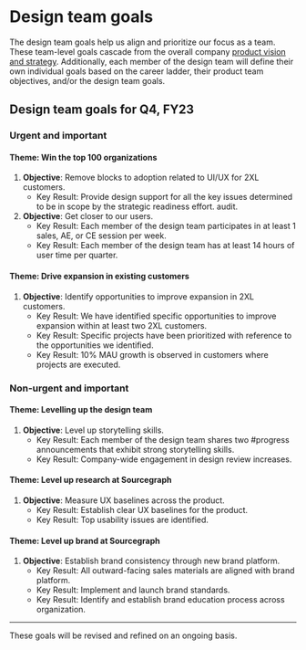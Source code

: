 # Design team goals

The design team goals help us align and prioritize our focus as a team. These team-level goals cascade from the overall company [product vision and
strategy](../../index.md#product-vision-and-strategy). Additionally, each member of the design team
will define their own individual goals based on the career ladder, their product team objectives, and/or the design team goals.

## Design team goals for Q4, FY23

### Urgent and important

#### Theme: Win the top 100 organizations

1. **Objective**: Remove blocks to adoption related to UI/UX for 2XL customers.
   - Key Result: Provide design support for all the key issues determined to be in scope by the strategic readiness effort.
     audit.
2. **Objective**: Get closer to our users.
   - Key Result: Each member of the design team participates in at least 1
     sales, AE, or CE session per week.
   - Key Result: Each member of the design team has at least 14 hours of
     user time per quarter.

#### Theme: Drive expansion in existing customers

1. **Objective**: Identify opportunities to improve expansion in 2XL customers.
   - Key Result: We have identified specific opportunities to improve
     expansion within at least two 2XL customers.
   - Key Result: Specific projects have been
     prioritized with reference to the opportunities we identified.
   - Key Result: 10% MAU growth is observed in customers where projects are executed.

### Non-urgent and important

#### Theme: Levelling up the design team

1. **Objective**: Level up storytelling skills.
   - Key Result: Each member of the design team shares two #progress announcements that exhibit strong storytelling skills.
   - Key Result: Company-wide engagement in design review increases.

#### Theme: Level up research at Sourcegraph

1. **Objective**: Measure UX baselines across the product.
   - Key Result: Establish clear UX baselines for the product.
   - Key Result: Top usability issues are identified.

#### Theme: Level up brand at Sourcegraph

1. **Objective**: Establish brand consistency through new brand platform.
   - Key Result: All outward-facing sales materials are aligned with brand
     platform.
   - Key Result: Implement and launch brand standards.
   - Key Result: Identify and establish brand education process across
     organization.

---

These goals will be revised and refined on an ongoing basis.

